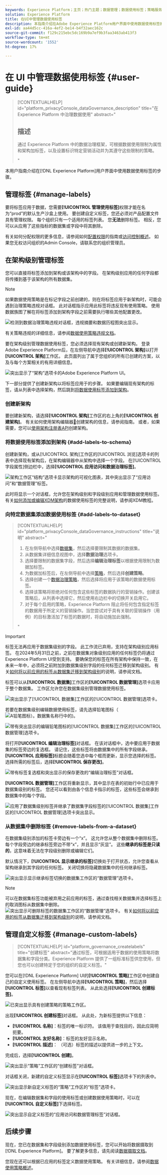 ```yaml
---
keywords: Experience Platform；主页；热门主题；数据管理；数据使用标签；策略服务；数据使用标签用户指南
solution: Experience Platform
title: 在UI中管理数据使用标签
description: 本指南介绍在Adobe Experience Platform用户界面中使用数据使用标签的步骤。
exl-id: aa44d5cc-416a-4ef2-be14-b4f32aec162c
source-git-commit: f129c215ebc5dc169b9a7ef9b3faa3463ab413f3
workflow-type: tm+mt
source-wordcount: '1552'
ht-degree: 17%

---
```


# 在 UI 中管理数据使用标签 {#user-guide}

>[!CONTEXTUALHELP]
>id="platform_privacyConsole_dataGovernance_description"
>title="在 Experience Platform 中治理数据使用"
>abstract="<h2>描述</h2><p>通过 Experience Platform 中的数据治理框架，可根据数据使用限制为属性和架构加标签，以及设置标识特定营销活动并为其遵守这些限制的策略。</p>"

本用户指南介绍在[!DNL Experience Platform]用户界面中使用数据使用标签的步骤。

## 管理标签 {#manage-labels}

要将标签应用于数据，您需要&#x200B;**[!UICONTROL 管理使用标签]**&#x200B;权限才能在名为“prod”的默认生产沙盒上使用。 要创建自定义标签，您还必须对产品配置文件具有管理权限。 每个组织只有一个适用的标签列表。 您&#x200B;**无法**&#x200B;删除标签。 相反，您可以从应用了这些指标的数据集或字段中将其删除。

有关如何分配权限的更多信息，请参阅如何[配置权限](https://experienceleague.adobe.com/docs/platform-learn/getting-started-for-data-architects-and-data-engineers/configure-permissions.html)的指南或[访问控制概述](../../access-control/home.md)。 如果您无权访问组织的Admin Console，请联系您的组织管理员。

## 在架构级别管理标签

您可以直接将标签添加到架构或该架构中的字段。 在架构级别应用的任何字段都将传播到基于该架构的所有数据集。

>[!NOTE]
>
>如果数据使用策略是在标记字段之前创建的，则在将标签应用于新架构时，可能会遇到治理策略违规对话框。 此对话框指示应用此标签将违反现有使用策略。 使用数据族图了解在将标签添加到架构字段之前需要执行哪些其他配置更改。
>
>![检测到数据治理策略违规对话框，违规摘要和数据历程图突出显示。](../images/labels/policy-violation-dialog.png)
>
>有关策略违规的详细信息，请参阅[数据使用策略违规文档](../enforcement/auto-enforcement.md#data-usage-violation)。

要在架构级别管理数据使用标签，您必须选择现有架构或创建新架构。 登录Adobe Experience Platform后，在左侧导航中选择&#x200B;**[!UICONTROL 架构]**&#x200B;以打开&#x200B;**[!UICONTROL 架构]**&#x200B;工作区。 此页面列出了属于您组织的所有已创建的方案，以及与每个方案相关的有用详细信息。

![突出显示了“架构”选项卡的Adobe Experience Platform UI。](../images/labels/schema-tab.png)

下一部分提供了创建新架构以将标签应用于的步骤。 如果要编辑现有架构的标签，请从列表中选择架构，然后跳到[将数据使用标签添加到架构](#add-labels)。

### 创建新架构

要创建新架构，请选择&#x200B;**[!UICONTROL 架构]**&#x200B;工作区的右上角的&#x200B;**[!UICONTROL 创建架构]**。 有关如何使用架构编辑器[&#128279;](../../xdm/tutorials/create-schema-ui.md#create)创建架构的信息，请参阅指南。 或者，如果需要，您可以[使用架构注册表API](../../xdm/tutorials/create-schema-api.md)创建架构。

### 将数据使用标签添加到架构 {#add-labels-to-schema}

创建新架构，或从[!UICONTROL 架构]工作区的[!UICONTROL 浏览]选项卡的列表中选择现有架构后，在架构编辑器中从架构中选择一个字段。 在[!UICONTROL 字段属性]侧边栏中，选择&#x200B;**[!UICONTROL 应用访问和数据治理标签]**。

![架构工作区“结构”选项卡显示架构的可视化图表，其中突出显示了“应用访问”和“数据管理”标签。](../images/labels/schema-label-governance.png)

此时将显示一个对话框，允许您在架构级别和字段级别应用和管理数据使用标签。 有关[如何添加或编辑XDM架构](../../xdm/tutorials/labels.md#select-schema-field)的数据使用标签的完整说明，请参阅XDM教程。

### 向特定数据集添加数据使用标签 {#add-labels-to-dataset}

>[!CONTEXTUALHELP]
>id="platform_privacyConsole_dataGovernance_instructions"
>title="说明"
>abstract="<ol><li>在左侧导航中选择<a href="https://experienceleague.adobe.com/docs/experience-platform/data-governance/labels/user-guide.html?lang=zh-Hans">数据集</a>，然后选择要限制其数据的数据集。</li><li>从数据集详细信息视图中，选择<b>数据治理</b>选项卡。</li><li>选择要限制的数据集字段，然后选择<b>编辑治理标签</b>以根据使用限制为数据加标签。</li><li>为数据加标签后，在左侧导航中选择<a href="https://experienceleague.adobe.com/docs/experience-platform/data-governance/policies/overview.html?lang=zh-Hans">策略</a>，然后选择<b>创建策略</b>。</li><li>选择创建一个<a href="https://experienceleague.adobe.com/docs/experience-platform/data-governance/policies/user-guide.html#create-governance-policy">数据治理策略</a>，然后选择将应用于该策略的数据使用标签。</li><li>选择该策略将拒绝对任何包含这些标签的数据执行的营销操作。创建该策略后，从列表中选择它，然后使用右边栏中的切换开关启用它。</li><li>对于每个启用的策略，Experience Platform 阻止将任何包含指定标签的数据用于所定义的营销操作。当您尝试对于具有关联的营销操作（用例）的目标激活加了标签的数据时，将自动施加此强制。</li></ol>"

>[!IMPORTANT]
>
>标签无法再应用于数据集级别的字段。 此工作流已弃用，支持在架构级别应用标签。 在2024年5月31日之前，之前在数据集对象级别应用的任何标签仍将通过Experience Platform UI受到支持。 要确保您的标签在所有架构中保持一致，在未来一年中，必须将之前附加到数据集级别字段的任何标签迁移到架构级别。 有关[如何将以前应用的标签从数据集迁移到架构级别](../e2e.md#migrate-labels)的说明，请参阅文档。

标签可以从&#x200B;**[!UICONTROL 数据集]**&#x200B;工作区的&#x200B;**[!UICONTROL 数据管理]**&#x200B;选项卡应用于整个数据集。 工作区允许您在数据集级别管理数据使用标签。

![突出显示了[!UICONTROL 数据集]工作区的[!UICONTROL 数据管理]选项卡。](../images/labels/dataset-governance.png)

若要在数据集级别编辑数据使用标签，请先选择铅笔图标（![A铅笔图标）。数据集名称行中的](/help/images/icons/edit.png))。

![带有突出显示的编辑铅笔图标的[!UICONTROL 数据集]工作区的[!UICONTROL 数据管理]选项卡。](../images/labels/dataset-level-edit.png)

将打开&#x200B;**[!UICONTROL 编辑治理标签]**&#x200B;对话框。 在该对话框中，选中要应用于数据集的标签旁边的复选框。 请记住，这些标签将由数据集中的所有字段继承。 **[!UICONTROL 应用标签]**&#x200B;标题会随着您选中每个框而更新，显示您选择的标签。 选择所需的标签后，选择&#x200B;**[!UICONTROL 保存更改]**。

![带有标签复选框和突出显示的保存更改的“编辑治理标签”对话框。](../images/labels/apply-labels-dataset.png)

**[!UICONTROL 数据管理]**&#x200B;工作区将重新显示，其中显示在表的初始行中已应用于数据集级别的标签。 您还可以看到由各个信息卡指示的标签，这些标签会继承到数据集中的每个字段。

![应用了数据集级别标签并继承了数据集字段标签的[!UICONTROL 数据集]工作区的[!UICONTROL 数据管理]选项卡突出显示。](../images/labels/applied-dataset-labels.png)

### 从数据集中删除标签 {#remove-labels-from-a-dataset}

在数据集级别添加的标签卡旁边有一个“x”。 这允许您从整个数据集中删除标签。 每个字段旁边的继承标签旁边不带“x”，并且显示“灰显”。 这些&#x200B;**继承的标签是只读的**，这意味着无法在字段级别删除或编辑它们。

<!-- ## View labels at the dataset field level {#view-labels-at-dataset-field-level} -->

<!-- To view labels inherited by the dataset from the schema level, select **[!UICONTROL Datasets]** to navigate to the datasets workspace and select the relevant dataset from the list. 

![The Browse tab of the Datasets workspace with Datasets highlighted in the left sidebar.](../images/labels/dataset-navigation.png)

Next, select the **[!UICONTROL Data Governance]** tab to show the labels that have been applied to the dataset. You can also see that the labels are inherited down to each of the fields within the dataset.

![Dataset Labels inherited by fields](../images/labels/dataset-labels-applied.png)

The inherited labels beside each field do not have an "x" next to them and appear "greyed out" with no ability to remove or edit. This is because **inherited fields are read-only**, meaning they cannot be removed at the field level. -->

<!--Beleive can cut above here  -->

默认情况下，**[!UICONTROL 显示继承的标签]**&#x200B;切换处于打开状态，允许您查看从架构继承到其字段的任何标签。 关闭切换将隐藏数据集中的任何继承标签。

![突出显示显示继承标签切换的数据集工作区的“数据管理”选项卡。](../images/labels/inherited-labels.png)

<!-- Labels applied to the dataset appear in read-only form within the **[!UICONTROL Data Governance]** view for that dataset. 

![The Data Governance tab of the Datasets workspace with labels highlighted.](../images/labels/read-only-governance-labels.png) -->

>[!NOTE]
>
>可以在数据集标签功能被弃用之前应用的标签，通过查找相关数据集并选择标签上的取消图标从数据集中删除。
>![突出显示可删除标签的数据集工作区的“数据管理”选项卡。](../images/labels/remove-governance-labels.png)
>有关[如何将以前应用的标签从数据集迁移到架构级别](../e2e.md#migrate-labels)的说明，请参阅文档。

## 管理自定义标签 {#manage-custom-labels}

>[!CONTEXTUALHELP]
>id="platform_governance_createlabels"
>title="创建标签"
>abstract="通过标签，可根据适用于数据的使用策略将数据集和字段分类。Experience Platform 提供了一组标准标签供您使用，但您也可以创建特定于您的组织的自定义标签。"

您可以在[!DNL Experience Platform] UI的&#x200B;**[!UICONTROL 策略]**&#x200B;工作区中创建自己的自定义使用标签。 在左侧导航中选择&#x200B;**[!UICONTROL 策略]**，然后选择&#x200B;**[!UICONTROL 标签]**&#x200B;以查看现有标签列表。 从此处选择&#x200B;**[!UICONTROL 创建标签]**。

![已突出显示具有创建策略的策略工作区。](../images/labels/create-label-btn.png)

出现&#x200B;**[!UICONTROL 创建标签]**&#x200B;对话框。 从此处，为新标签提供以下信息：

* **[!UICONTROL 名称]**：标签的唯一标识符。 该值用于查找目的，因此应简明扼要。
* **[!UICONTROL 友好名称]**：标签的友好显示名称。
* **[!UICONTROL 描述]**： （可选）标签的描述以提供进一步的上下文。

完成后，选择&#x200B;**[!UICONTROL 创建]**。

![突出显示“策略”工作区的“创建标签”对话框。](../images/labels/create-label-dialog.png)

对话框关闭，新建的自定义标签显示在&#x200B;**[!UICONTROL 标签]**&#x200B;选项卡下的列表中。

![突出显示新自定义标签的“策略”工作区的“标签”选项卡。](../images/labels/label-created.png)

现在，在编辑数据集和字段的使用标签或创建数据使用策略时，可以在&#x200B;**[!UICONTROL 自定义标签]**&#x200B;下选择标签。

![突出显示自定义标签的“应用访问和数据管理标签”对话框。](../images/labels/add-custom-label.png)

## 后续步骤

现在，您已在数据集和字段级别添加数据使用标签，您可以开始将数据摄取到[!DNL Experience Platform]。 要了解更多信息，请先阅读[数据摄取文档](../../ingestion/home.md)。

您现在还可以根据已应用的标签定义数据使用策略。 有关详细信息，请参阅[数据使用策略概述](../policies/overview.md)。

<!-- The workflow of this video is now outdated. This can be enabled once the video has been updated

## Additional resources

The following video is intended to support your understanding of Data Governance, and outlines how to apply labels to a dataset and individual fields.

>[!VIDEO](https://video.tv.adobe.com/v/29709?quality=12&enable10seconds=on&speedcontrol=on) -->
